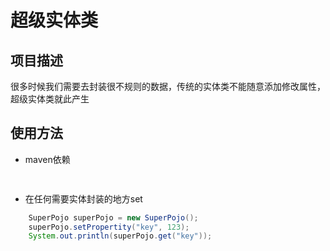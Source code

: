 # 超级实体类

## 项目描述
很多时候我们需要去封装很不规则的数据，传统的实体类不能随意添加修改属性，超级实体类就此产生

## 使用方法
- maven依赖
```java
    
```
- 在任何需要实体封装的地方set

```java
    SuperPojo superPojo = new SuperPojo();
    superPojo.setPropertity("key", 123);
    System.out.println(superPojo.get("key"));
```